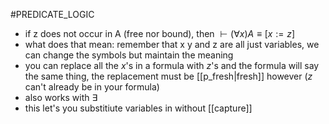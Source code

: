 #PREDICATE_LOGIC 
- if z does not occur in A (free nor bound), then $\vdash (\forall x)A \equiv[x:=z]$ 
- what does that mean: remember that x y and z are all just variables, we can change the symbols but maintain the meaning
- you can replace all the $x$'s in a formula with $z$'s and the formula will say the same thing, the replacement must be [[p_fresh|fresh]] however ($z$ can't already be in your formula)
- also works with $\exists$ 
- this let's you substitiute variables in without [[capture]]